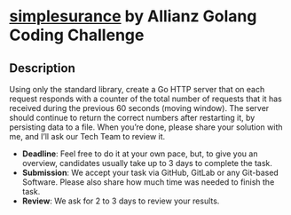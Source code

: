 # [simplesurance](https://www.simplesurance.com/) by Allianz Golang Coding Challenge

## Description

Using only the standard library, create a Go HTTP server that on each request responds with a
counter of the total number of requests that it has received during the previous 60 seconds
(moving window). The server should continue to return the correct numbers after restarting it, by
persisting data to a file.
When you’re done, please share your solution with me, and I’ll ask our Tech Team to review it.

- **Deadline**: Feel free to do it at your own pace, but, to give you an overview, candidates usually
take up to 3 days to complete the task.
- **Submission**: We accept your task via GitHub, GitLab or any Git-based Software. Please also
share how much time was needed to finish the task.
- **Review**: We ask for 2 to 3 days to review your results.
